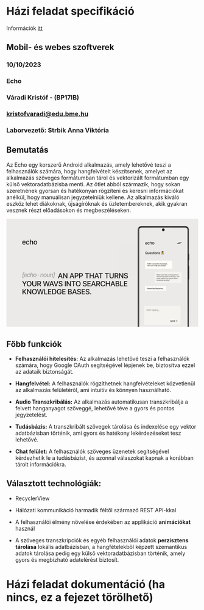 # Házi feladat specifikáció

Információk [itt](https://viauac00.github.io/laborok/hf)

## Mobil- és webes szoftverek

### 10/10/2023

### Echo

### Váradi Kristóf - (BP17IB)

### kristofvaradi@edu.bme.hu

### Laborvezető: Strbik Anna Viktória

## Bemutatás

Az Echo egy korszerű Android alkalmazás, amely lehetővé teszi a felhasználók számára, hogy hangfelvételt készítsenek, amelyet az alkalmazás szöveges formátumban tárol és vektorizált formátumban egy külső vektoradatbázisba menti. Az ötlet abból származik, hogy sokan szeretnének gyorsan és hatékonyan rögzíteni és keresni információkat anélkül, hogy manuálisan jegyzetelniük kellene. Az alkalmazás kiváló eszköz lehet diákoknak, újságíróknak és üzletembereknek, akik gyakran vesznek részt előadásokon és megbeszéléseken.

![Cover](assets/Cover.png)

## Főbb funkciók

- **Felhasználói hitelesítés:** Az alkalmazás lehetővé teszi a felhasználók számára, hogy Google OAuth segítségével lépjenek be, biztosítva ezzel az adataik biztonságát.

- **Hangfelvétel:** A felhasználók rögzíthetnek hangfelvételeket közvetlenül az alkalmazás felületéről, ami intuitív és könnyen használható.

- **Audio Transzkribálás:** Az alkalmazás automatikusan transzkribálja a felvett hanganyagot szöveggé, lehetővé téve a gyors és pontos jegyzetelést.

- **Tudásbázis:** A transzkribált szövegek tárolása és indexelése egy vektor adatbázisban történik, ami gyors és hatékony lekérdezéseket tesz lehetővé.

- **Chat felület:** A felhasználók szöveges üzenetek segítségével kérdezhetik le a tudásbázist, és azonnal válaszokat kapnak a korábban tárolt információkra.

## Választott technológiák:

- RecyclerView

- Hálózati kommunikáció harmadik féltől származó REST API-kkal

- A felhasználói élmény növelése érdekében az applikáció **animációkat** használ

- A szöveges transzkripciók és egyéb felhasználói adatok **perzisztens tárolása** lokális adatbázisban, a hangfételekből képzett szemantikus adatok tárolása pedig egy külső vektoradatbázisban történik, amely gyors és megbízható adatelérést biztosít.

# Házi feladat dokumentáció (ha nincs, ez a fejezet törölhető)
